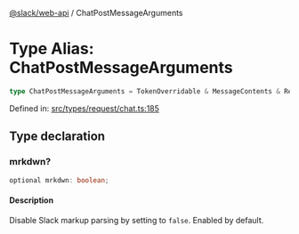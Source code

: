 [@slack/web-api](../index.md) / ChatPostMessageArguments

# Type Alias: ChatPostMessageArguments

```ts
type ChatPostMessageArguments = TokenOverridable & MessageContents & ReplyInThread & Authorship & Parse & LinkNames & Metadata & Unfurls & object;
```

Defined in: [src/types/request/chat.ts:185](https://github.com/slackapi/node-slack-sdk/blob/main/packages/web-api/src/types/request/chat.ts#L185)

## Type declaration

### mrkdwn?

```ts
optional mrkdwn: boolean;
```

#### Description

Disable Slack markup parsing by setting to `false`. Enabled by default.
